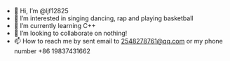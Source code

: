 - 👋 Hi, I’m @ljf12825
- 👀 I’m interested in singing dancing, rap and playing basketball
- 🌱 I’m currently learning C++
- 💞️ I’m looking to collaborate on nothing!
- 📫 How to reach me by sent email to 2548278761@qq.com or my phone number +86 19837431662

<!---
ljf12825/ljf12825 is a ✨ special ✨ repository because its `README.md` (this file) appears on your GitHub profile.
You can click the Preview link to take a look at your changes.
--->
